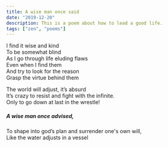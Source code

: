 ```yaml
---
title: A wise man once said
date: "2019-12-20"
description: This is a poem about how to lead a good life.
tags: ["zen", "poems"]
---
```


I find it wise and kind</br>
To be somewhat blind</br>
As I go through life eluding flaws</br>
Even when I find them</br>
And try to look for the reason</br>
Grasp the virtue behind them</br>

The world will adjust, it’s absurd</br>
It’s crazy to resist and fight with the infinite.</br>
Only to go down at last in the wrestle!</br>

##### A wise man once advised,</br>

To shape into god’s plan and surrender one's own will,</br>
Like the water adjusts in a vessel</br>
